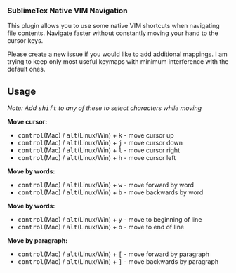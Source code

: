 ### SublimeTex Native VIM Navigation

This plugin allows you to use some native VIM shortcuts when navigating 
file contents. Navigate faster without constantly moving your hand to the 
cursor keys. 

Please create a new issue if you would like to add additional mappings. 
I am trying to keep only most useful keymaps with minimum interference with the
default ones.


## Usage

_Note: Add <kbd>shift</kbd> to any of these to select characters while moving_

**Move cursor:**
* <kbd>control</kbd>(Mac) / <kbd>alt</kbd>(Linux/Win) + <kbd>k</kbd> - move cursor up
* <kbd>control</kbd>(Mac) / <kbd>alt</kbd>(Linux/Win) + <kbd>j</kbd> - move cursor down
* <kbd>control</kbd>(Mac) / <kbd>alt</kbd>(Linux/Win) + <kbd>l</kbd> - move cursor right
* <kbd>control</kbd>(Mac) / <kbd>alt</kbd>(Linux/Win) + <kbd>h</kbd> - move cursor left

**Move by words:**
* <kbd>control</kbd>(Mac) / <kbd>alt</kbd>(Linux/Win) + <kbd>w</kbd> - move forward by word
* <kbd>control</kbd>(Mac) / <kbd>alt</kbd>(Linux/Win) + <kbd>b</kbd> - move backwards by word

**Move by words:**
* <kbd>control</kbd>(Mac) / <kbd>alt</kbd>(Linux/Win) + <kbd>y</kbd> - move to beginning of line
* <kbd>control</kbd>(Mac) / <kbd>alt</kbd>(Linux/Win) + <kbd>o</kbd> - move to end of line

**Move by paragraph:**
* <kbd>control</kbd>(Mac) / <kbd>alt</kbd>(Linux/Win) + <kbd>[</kbd> - move forward by paragraph
* <kbd>control</kbd>(Mac) / <kbd>alt</kbd>(Linux/Win) + <kbd>]</kbd> - move backwards by paragraph

